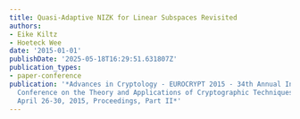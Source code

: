 ```yaml
---
title: Quasi-Adaptive NIZK for Linear Subspaces Revisited
authors:
- Eike Kiltz
- Hoeteck Wee
date: '2015-01-01'
publishDate: '2025-05-18T16:29:51.631807Z'
publication_types:
- paper-conference
publication: '*Advances in Cryptology - EUROCRYPT 2015 - 34th Annual International
  Conference on the Theory and Applications of Cryptographic Techniques, Sofia, Bulgaria,
  April 26-30, 2015, Proceedings, Part II*'
---
```

